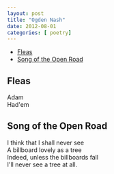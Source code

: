 ```yaml
---
layout: post
title: "Ogden Nash"
date: 2012-08-01
categories: [ poetry]
---
```


- [Fleas](#fleas)
- [Song of the Open Road](#song-of-the-open-road)

## Fleas
Adam <br/>
Had'em<br/> 

## Song of the Open Road
I think that I shall never see<br/>
A billboard lovely as a tree<br/>
Indeed, unless the billboards fall<br/>
I'll never see a tree at all.<br/>

